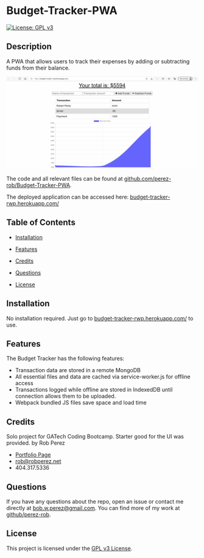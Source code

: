 # Budget-Tracker-PWA

[![License: GPL v3](https://img.shields.io/badge/License-GPLv3-blue.svg)](https://www.gnu.org/licenses/gpl-3.0)

## Description

A PWA that allows users to track their expenses by adding or subtracting funds from their balance.

![Demo gif](./public/demo.gif)

The code and all relevant files can be found at [github.com/perez-rob/Budget-Tracker-PWA](https://github.com/perez-rob/Budget-Tracker-PWA).

The deployed application can be accessed here: [budget-tracker-rwp.herokuapp.com/](https://budget-tracker-rwp.herokuapp.com/)

## Table of Contents

- [Installation](#installation)

- [Features](#features)

- [Credits](#credits)

- [Questions](#questions)

- [License](#license)

## Installation

No installation required. Just go to [budget-tracker-rwp.herokuapp.com/](https://budget-tracker-rwp.herokuapp.com/) to use.

## Features

The Budget Tracker has the following features:

- Transaction data are stored in a remote MongoDB
- All essential files and data are cached via service-worker.js for offline access
- Transactions logged while offline are stored in IndexedDB until connection allows them to be uploaded.
- Webpack bundled JS files save space and load time

## Credits

Solo project for GATech Coding Bootcamp. Starter good for the UI was provided.
by Rob Perez

- [Portfolio Page](https://www.robperez.net)
- rob@robperez.net
- 404.317.5336

## Questions

If you have any questions about the repo, open an issue or contact me directly at bob.w.perez@gmail.com. You can find more of my work at [github/perez-rob](https://github.com/perez-rob).

## License

This project is licensed under the [GPL v3 License](https://www.gnu.org/licenses/gpl-3.0).
